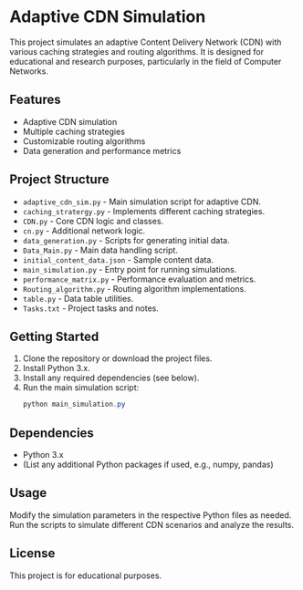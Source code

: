 # Adaptive CDN Simulation

This project simulates an adaptive Content Delivery Network (CDN) with various caching strategies and routing algorithms. It is designed for educational and research purposes, particularly in the field of Computer Networks.

## Features

- Adaptive CDN simulation
- Multiple caching strategies
- Customizable routing algorithms
- Data generation and performance metrics

## Project Structure

- `adaptive_cdn_sim.py` - Main simulation script for adaptive CDN.
- `caching_stratergy.py` - Implements different caching strategies.
- `CDN.py` - Core CDN logic and classes.
- `cn.py` - Additional network logic.
- `data_generation.py` - Scripts for generating initial data.
- `Data_Main.py` - Main data handling script.
- `initial_content_data.json` - Sample content data.
- `main_simulation.py` - Entry point for running simulations.
- `performance_matrix.py` - Performance evaluation and metrics.
- `Routing_algorithm.py` - Routing algorithm implementations.
- `table.py` - Data table utilities.
- `Tasks.txt` - Project tasks and notes.

## Getting Started

1. Clone the repository or download the project files.
2. Install Python 3.x.
3. Install any required dependencies (see below).
4. Run the main simulation script:
   ```powershell
   python main_simulation.py
   ```

## Dependencies

- Python 3.x
- (List any additional Python packages if used, e.g., numpy, pandas)

## Usage

Modify the simulation parameters in the respective Python files as needed. Run the scripts to simulate different CDN scenarios and analyze the results.

## License

This project is for educational purposes.
